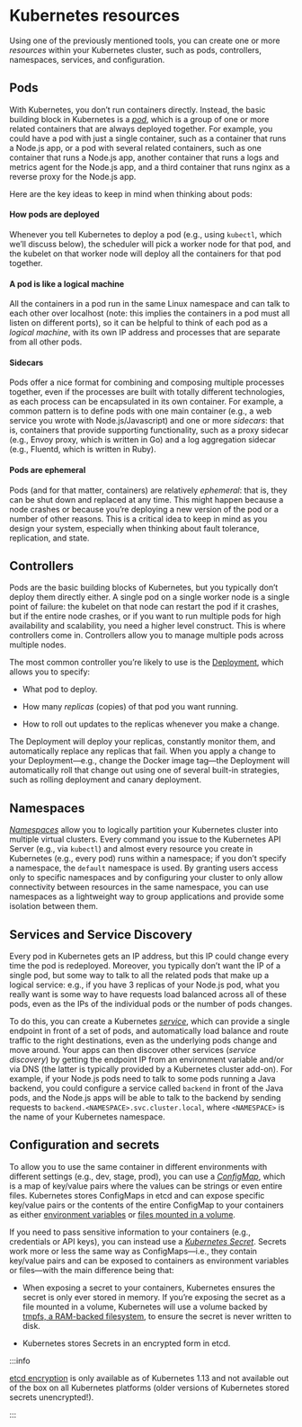 # Kubernetes resources

Using one of the previously mentioned tools, you can create one or more _resources_ within your Kubernetes cluster,
such as pods, controllers, namespaces, services, and configuration.

## Pods

With Kubernetes, you don’t run containers directly. Instead, the basic building block in Kubernetes is a
_[pod](https://kubernetes.io/docs/concepts/workloads/pods/pod/)_, which is a group of one or more related containers that
are always deployed together. For example, you could have a pod with just a single container, such as a container that
runs a Node.js app, or a pod with several related containers, such as one container that runs a Node.js app, another
container that runs a logs and metrics agent for the Node.js app, and a third container that runs nginx as a reverse
proxy for the Node.js app.

Here are the key ideas to keep in mind when thinking about pods:

<div className="dlist">

#### How pods are deployed

Whenever you tell Kubernetes to deploy a pod (e.g., using `kubectl`, which we’ll discuss below), the scheduler will
pick a worker node for that pod, and the kubelet on that worker node will deploy all the containers for that pod
together.

#### A pod is like a logical machine

All the containers in a pod run in the same Linux namespace and can talk to each other over localhost (note: this
implies the containers in a pod must all listen on different ports), so it can be helpful to think of each pod as a
_logical machine_, with its own IP address and processes that are separate from all other pods.

#### Sidecars

Pods offer a nice format for combining and composing multiple processes together, even if the processes are built
with totally different technologies, as each process can be encapsulated in its own container. For example, a common
pattern is to define pods with one main container (e.g., a web service you wrote with Node.js/Javascript) and one or
more _sidecars_: that is, containers that provide supporting functionality, such as a proxy sidecar (e.g., Envoy
proxy, which is written in Go) and a log aggregation sidecar (e.g., Fluentd, which is written in Ruby).

#### Pods are ephemeral

Pods (and for that matter, containers) are relatively _ephemeral_: that is, they can be shut down and replaced at any
time. This might happen because a node crashes or because you’re deploying a new version of the pod or a number of
other reasons. This is a critical idea to keep in mind as you design your system, especially when thinking about
fault tolerance, replication, and state.

</div>

## Controllers

Pods are the basic building blocks of Kubernetes, but you typically don’t deploy them directly either. A single pod on
a single worker node is a single point of failure: the kubelet on that node can restart the pod if it crashes, but
if the entire node crashes, or if you want to run multiple pods for high availability and scalability, you need a
higher level construct. This is where controllers come in. Controllers allow you to manage multiple pods across
multiple nodes.

The most common controller you’re likely to use is the
[Deployment](https://kubernetes.io/docs/concepts/workloads/controllers/deployment/), which allows you to specify:

- What pod to deploy.

- How many _replicas_ (copies) of that pod you want running.

- How to roll out updates to the replicas whenever you make a change.

The Deployment will deploy your replicas, constantly monitor them, and automatically replace any replicas that fail.
When you apply a change to your Deployment—e.g., change the Docker image tag—the Deployment will automatically roll
that change out using one of several built-in strategies, such as rolling deployment and canary deployment.

## Namespaces

_[Namespaces](https://kubernetes.io/docs/concepts/overview/working-with-objects/namespaces/)_ allow you to logically
partition your Kubernetes cluster into multiple virtual clusters. Every command you issue to the Kubernetes API Server
(e.g., via `kubectl`) and almost every resource you create in Kubernetes (e.g., every pod) runs within a namespace; if
you don’t specify a namespace, the `default` namespace is used. By granting users access only to specific namespaces
and by configuring your cluster to only allow connectivity between resources in the same namespace, you can use
namespaces as a lightweight way to group applications and provide some isolation between them.

## Services and Service Discovery

Every pod in Kubernetes gets an IP address, but this IP could change every time the pod is redeployed. Moreover, you
typically don’t want the IP of a single pod, but some way to talk to all the related pods that make up a logical
service: e.g., if you have 3 replicas of your Node.js pod, what you really want is some way to have requests
load balanced across all of these pods, even as the IPs of the individual pods or the number of pods changes.

To do this, you can create a Kubernetes _[service](https://kubernetes.io/docs/concepts/services-networking/service/)_,
which can provide a single endpoint in front of a set of pods, and automatically load balance and route traffic to the
right destinations, even as the underlying pods change and move around. Your apps can then discover other services
(_service discovery_) by getting the endpoint IP from an environment variable and/or via DNS (the latter is typically
provided by a Kubernetes cluster add-on). For example, if your Node.js pods need to talk to some pods running a Java
backend, you could configure a service called `backend` in front of the Java pods, and the Node.js apps will be able to
talk to the backend by sending requests to `backend.<NAMESPACE>.svc.cluster.local`, where `<NAMESPACE>` is the name of
your Kubernetes namespace.

## Configuration and secrets

To allow you to use the same container in different environments with different settings (e.g., dev, stage, prod), you
can use a _[ConfigMap](https://kubernetes.io/docs/tasks/configure-pod-container/configure-pod-configmap/)_, which is a
map of key/value pairs where the values can be strings or even entire files. Kubernetes stores ConfigMaps in etcd and
can expose specific key/value pairs or the contents of the entire ConfigMap to your containers as either
[environment variables](https://kubernetes.io/docs/tasks/configure-pod-container/configure-pod-configmap/#define-container-environment-variables-using-configmap-data)
or
[files mounted in a volume](https://kubernetes.io/docs/tasks/configure-pod-container/configure-pod-configmap/#add-configmap-data-to-a-volume).

If you need to pass sensitive information to your containers (e.g., credentials or API keys), you can instead use a
_[Kubernetes Secret](https://kubernetes.io/docs/concepts/configuration/secret/)_. Secrets work more or less the same
way as ConfigMaps—i.e., they contain key/value pairs and can be exposed to containers as environment variables or
files—with the main difference being that:

- When exposing a secret to your containers, Kubernetes ensures the secret is only ever stored in memory. If you’re
  exposing the secret as a file mounted in a volume, Kubernetes will use a volume backed by
  [tmpfs, a RAM-backed filesystem](https://kubernetes.io/docs/concepts/storage/volumes/#secret), to ensure the secret is
  never written to disk.

- Kubernetes stores Secrets in an encrypted form in etcd.

:::info

[etcd encryption](https://kubernetes.io/docs/tasks/administer-cluster/encrypt-data/) is only available as of
Kubernetes 1.13 and not available out of the box on all Kubernetes platforms (older versions of Kubernetes stored
secrets unencrypted!).

:::


<!-- ##DOCS-SOURCER-START
{"sourcePlugin":"Local File Copier","hash":"515b338cb8b99a1ad5127df1aa98c187"}
##DOCS-SOURCER-END -->
